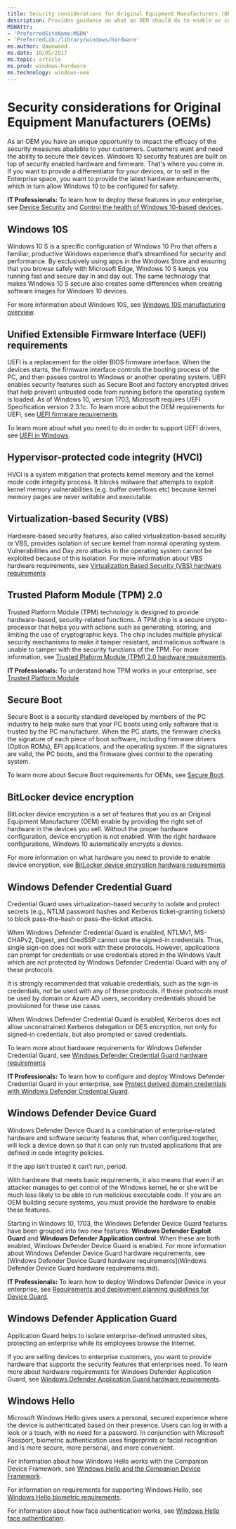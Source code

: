 ```yaml
---
title: Security considerations for Original Equipment Manufacturers (OEMs)
description: Provides guidance on what an OEM should do to enable or configure hardware-based protections
MSHAttr:
- 'PreferredSiteName:MSDN'
- 'PreferredLib:/library/windows/hardware'
ms.author: dawnwood
ms.date: 10/05/2017
ms.topic: article
ms.prod: windows-hardware
ms.technology: windows-oem
---
```

# Security considerations for Original Equipment Manufacturers (OEMs)

As an OEM you have an unique opportunity to impact the efficacy of the security measures abailable to your customers. Customers want and need the ability to secure their devices. Windows 10 security features are built on top of security enabled hardware and firmware. That's where you come in. If you want to provide a differentiator for your devices, or to sell in the Enterprise space, you want to provide the latest hardware enhancements, which in turn allow Windows 10 to be configured for safety. 

**IT Professionals:** To learn how to deploy these features in your enterprise, see [Device Security](https://docs.microsoft.com/en-us/windows/device-security/) and [Control the health of Windows 10-based devices](https://docs.microsoft.com/en-us/windows/device-security/protect-high-value-assets-by-controlling-the-health-of-windows-10-based-devices?).

## Windows 10S

Windows 10 S is a specific configuration of Windows 10 Pro that offers a familiar, productive Windows experience that’s streamlined for security and performance. By exclusively using apps in the Windows Store and ensuring that you browse safely with Microsoft Edge, Windows 10 S keeps you running fast and secure day in and day out. The same technology that makes Windows 10 S secure also creates some differences when creating software images for Windows 10 devices.

For more information about Windows 10S, see [Windows 10S manufacturing overview](https://docs.microsoft.com/en-us/windows-hardware/manufacture/desktop/windows-10-s-overview).

## Unified Extensible Firmware Interface (UEFI) requirements

UEFI is a replacement for the older BIOS firmware interface. When the devices starts, the firmware interface controls the booting process of the PC, and then passes control to Windows or another operating system. UEFI enables security features such as Secure Boot and factory encrypted drives that help prevent untrusted code from running before the operating system is loaded. As of Windows 10, version 1703, Microsoft requires UEFI Specification version 2.3.1c. To learn more aobut the OEM requirements for UEFI, see [UEFI firmware requirements](OEM-UEFI.md)

To learn more about what you need to do in order to support UEFI drivers, see [UEFI in Windows](https://docs.microsoft.com/en-us/windows-hardware/drivers/bringup/uefi-in-windows).

## Hypervisor-protected code integrity (HVCI)

HVCI is a system mitigation that protects kernel memory and the kernel mode code integrity process. It blocks malware that attempts to exploit kernel memory vulnerabilities (e.g. buffer overflows etc) because kernel memory pages are never writable and executable.

## Virtualization-based Security (VBS)

Hardware-based security features, also called virtualization-based security or VBS, provides isolation of secure kernel from normal operating system. Vulnerabilities and Day zero attacks in the operating system cannot be exploited because of this isolation. For more information about VBS hardware requirements, see [Virtualization Based Security (VBS) hardware requirements](OEM-VBS.md)


## Trusted Plaform Module (TPM) 2.0

Trusted Platform Module (TPM) technology is designed to provide hardware-based, security-related functions. A TPM chip is a secure crypto-processor that helps you with actions such as generating, storing, and limiting the use of cryptographic keys. The chip includes multiple physical security mechanisms to make it tamper resistant, and malicious software is unable to tamper with the security functions of the TPM. For more information, see [Trusted Plaform Module (TPM) 2.0 hardware requirements](OEM-TPM.md).

**IT Professionals:** To understand how TPM works in your enterprise, see [Trusted Platform Module](https://docs.microsoft.com/en-us/windows/device-security/tpm/trusted-platform-module-top-node)

## Secure Boot

Secure Boot is a security standard developed by members of the PC industry to help make sure that your PC boots using only software that is trusted by the PC manufacturer. When the PC starts, the firmware checks the signature of each piece of boot software, including firmware drivers (Option ROMs), EFI applications, and the operating system. If the signatures are valid, the PC boots, and the firmware gives control to the operating system.

To learn more about Secure Boot requirements for OEMs, see [Secure Boot](OEM-secure-boot.md).

## BitLocker device encryption

BitLocker device encryption is a set of features that you as an Original Equipment Manufacturer (OEM) enable by providing the right set of hardware in the devices you sell. Without the proper hardware configuration, device encryption is not enabled. With the right hardware configurations, Windows 10 automatically encrypts a device.

For more information on what hardware you need to provide to enable device encryption, see [BitLocker device encryption hardware requirements](OEM-device-encryption.md)



## Windows Defender Credential Guard

Credential Guard uses virtualization-based security to isolate and protect secrets (e.g., NTLM password hashes and Kerberos ticket-granting tickets) to block pass-the-hash or pass-the-ticket attacks. 

When Windows Defender Credential Guard is enabled, NTLMv1, MS-CHAPv2, Digest, and CredSSP cannot use the signed-in credentials. Thus, single sign-on does not work with these protocols. However, applications can prompt for credentials or use credentials stored in the Windows Vault which are not protected by Windows Defender Credential Guard with any of these protocols. 

It is strongly recommended that valuable credentials, such as the sign-in credentials, not be used with any of these protocols. If these protocols must be used by domain or Azure AD users, secondary credentials should be provisioned for these use cases.

When Windows Defender Credential Guard is enabled, Kerberos does not allow unconstrained Kerberos delegation or DES encryption, not only for signed-in credentials, but also prompted or saved credentials.

To learn more about hardware requirements for Windows Defender Credential Guard, see [Windows Defender Credential Guard hardware requirements](OEM-credential-guard.md) 

**IT Professionals:** To learn how to configure and deploy Windows Defender Credential Guard in your enterprise, see [Protect derived domain credentials with Windows Defender Credential Guard](https://docs.microsoft.com/en-us/windows/access-protection/credential-guard/credential-guard).

## Windows Defender Device Guard

Windows Defender Device Guard is a combination of enterprise-related hardware and software security features that, when configured together, will lock a device down so that it can only run trusted applications that are defined in code integrity policies. 

If the app isn’t trusted it can’t run, period. 

With hardware that meets basic requirements, it also means that even if an attacker manages to get control of the Windows kernel, he or she will be much less likely to be able to run malicious executable code. If you are an OEM building secure systems, you must provide the hardware to enable these features.

Starting in Windows 10, 1703, the Windows Defender Device Guard features have been grouped into two new features: **Windows Defender Exploit Guard** and **Windows Defender Application control**. When these are both enabled, Windows Defender Device Guard is enabled. For more information about Windows Defender Device Guard hardware requirements, see [Windows Defender Device Guard hardware requirements](Windows Defender Device Guard hardware requirements.md).

**IT Professionals:** To learn how to deploy Windows Defender Device in your enterprise, see [Requirements and deployment planning guidelines for Device Guard](http://go.microsoft.com/fwlink/?LinkId=822877).

## Windows Defender Application Guard

Application Guard helps to isolate enterprise-defined untrusted sites, protecting an enterprise while its employees browse the Internet. 

If you are selling devices to enterprise customers, you want to provide hardware that supports the security features that enterprises need. To learn more about hardware requirements for Windows Defender Application Guard, see [Windows Defender Application Guard hardware requirements](OEM-app-guard.md).

## Windows Hello

Microsoft Windows Hello gives users a personal, secured experience where the device is authenticated based on their presence. Users can log in with a look or a touch, with no need for a password. In conjunction with Microsoft Passport, biometric authentication uses fingerprints or facial recognition and is more secure, more personal, and more convenient. 

For information about how Windows Hello works with the Companion Device Framework, see [Windows Hello and the Companion Device Framework](https://docs.microsoft.com/en-us/windows-hardware/design/device-experiences/windows-hello-companion-device-framework). 

For information on requirements for supporting Windows Hello, see [Windows Hello biometric requirements](https://docs.microsoft.com/en-us/windows-hardware/design/device-experiences/windows-hello-biometric-requirements). 

For information about how face authentication works, see [Windows Hello face authentication](https://docs.microsoft.com/en-us/windows-hardware/design/device-experiences/windows-hello-face-authentication).


